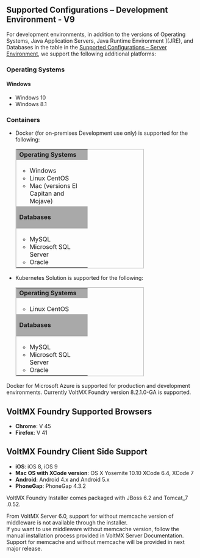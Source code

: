 ﻿  

Supported Configurations – Development Environment - V9
-------------------------------------------------------

For development environments, in addition to the versions of Operating Systems, Java Application Servers, Java Runtime Environment ](JRE), and Databases in the table in the [Supported Configurations – Server Environment](Supported_Config_Server_EnvV9.md#Supporte2), we support the following additional platforms:

### Operating Systems

#### Windows

*   Windows 10
*   Windows 8.1

### Containers

*   Docker (for on-premises Development use only) is supported for the following:
    
    <table style="border-left-style: solid;border-left-width: 1.5pt;border-left-color: #ccc;border-right-style: solid;border-right-width: 1.5pt;border-right-color: #ccc;border-top-style: solid;border-top-width: 1.5pt;border-top-color: #ccc;border-bottom-style: solid;border-bottom-width: 1.5pt;border-bottom-color: #ccc;margin-left: 0;margin-right: auto;mc-table-style: url('Resources/Stylesheets/Basic.css');width: 337px;" class="TableStyle_Basic" cellspacing="0"><colgroup><col style="width: 187px;"></colgroup><tbody><tr><td class="TableStyle_Basic_Body_0_0_RowSep_ColEnd" style="background-color: #a9a9a9;font-weight: bold;">Operating Systems</td></tr><tr><td class="TableStyle_Basic_Body_0_0_RowSep_ColEnd"><ul><li>Windows</li><li>Linux CentOS</li><li>Mac (versions El Capitan and Mojave)</li></ul></td></tr><tr><td class="TableStyle_Basic_Body_0_0_RowSep_ColEnd" style="background-color: #a9a9a9;"><p><b>Databases</b></p></td></tr><tr><td class="TableStyle_Basic_Body_0_0_RowEnd_ColEnd"><ul><li>MySQL</li><li>Microsoft SQL Server</li><li>Oracle</li></ul></td></tr></tbody></table>
    
*   Kubernetes Solution is supported for the following:
    
    <table style="border-left-style: solid;border-left-width: 1.5pt;border-left-color: #ccc;border-right-style: solid;border-right-width: 1.5pt;border-right-color: #ccc;border-top-style: solid;border-top-width: 1.5pt;border-top-color: #ccc;border-bottom-style: solid;border-bottom-width: 1.5pt;border-bottom-color: #ccc;margin-left: 0;margin-right: auto;mc-table-style: url('Resources/Stylesheets/Basic.css');width: 337px;" class="TableStyle_Basic" cellspacing="0"><colgroup><col style="width: 187px;"></colgroup><tbody><tr><td class="TableStyle_Basic_Body_0_0_RowSep_ColEnd" style="background-color: #a9a9a9;font-weight: bold;">Operating Systems</td></tr><tr><td class="TableStyle_Basic_Body_0_0_RowSep_ColEnd"><ul><li>Linux CentOS</li></ul></td></tr><tr><td class="TableStyle_Basic_Body_0_0_RowSep_ColEnd" style="background-color: #a9a9a9;"><p><b>Databases</b></p></td></tr><tr><td class="TableStyle_Basic_Body_0_0_RowEnd_ColEnd"><ul><li>MySQL</li><li>Microsoft SQL Server</li><li>Oracle</li></ul></td></tr></tbody></table>
    

Docker for Microsoft Azure is supported for production and development environments. Currently VoltMX Foundry version 8.2.1.0-GA is supported.

VoltMX Foundry Supported Browsers
---------------------------------------

*   **Chrome**: V 45
*   **Firefox**: V 41

VoltMX Foundry Client Side Support
----------------------------------------

*   **iOS**: iOS 8, iOS 9
*   **Mac OS with XCode version**: OS X Yosemite 10.10 XCode 6.4, XCode 7
*   **Android**: Android 4.x and Android 5.x
*   **PhoneGap**: PhoneGap 4.3.2

VoltMX Foundry Installer comes packaged with JBoss 6.2 and Tomcat\_7 .0.52.

From VoltMX Server 6.0, support for without memcache version of middleware is not available through the installer.  
If you want to use middleware without memcache version, follow the manual installation process provided in VoltMX Server Documentation.  
Support for memcache and without memcache will be provided in next major release.
